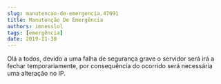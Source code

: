 ```yaml
---
slug: manutencao-de-emergencia.47091
title: Manutenção De Emergência
authors: imnesslol
tags: [emergência]
date: 2019-11-30
---
```


Olá a todos, devido a uma falha de segurança grave o servidor será irá a fechar temporariamente, por consequência do ocorrido será necessária uma alteração no IP.